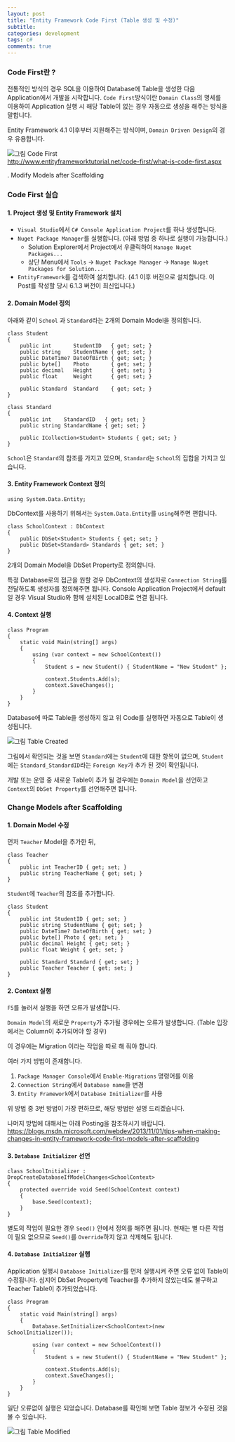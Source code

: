 ```yaml
---
layout: post
title: "Entity Framework Code First (Table 생성 및 수정)"
subtitle:  
categories: development
tags: c#
comments: true
---
```


### Code First란 ?

전통적인 방식의 경우 SQL을 이용하여 Database에 Table을 생성한 다음 Application에서 개발을 시작합니다.
`Code First`방식이란 `Domain Class`의 명세를 이용하여 Application 실행 시 해당 Table이 없는 경우 자동으로 생성을 해주는 방식을 말합니다.

Entity Framework 4.1 이후부터 지원해주는 방식이며, `Domain Driven Design`의 경우 유용합니다.

![그림 Code First](https://github.com/DevStarSJ/Study/blob/master/Blog/CSharp/EntityFramework/CodeFirst.Migration/image/code-first.png?raw=true)  
<http://www.entityframeworktutorial.net/code-first/what-is-code-first.aspx>



. Modify Models after Scaffolding

### Code First 실습

#### 1. Project 생성 및 Entity Framework 설치

- `Visual Studio`에서 `C# Console Application Project`를 하나 생성합니다.
- `Nuget Package Manager`를 실행합니다. (아래 방법 중 하나로 실행이 가능합니다.)
  - Solution Explorer에서 Project에서 우클릭하여 `Manage Nuget Packages...`
  - 상단 Menu에서 `Tools` -> `Nuget Package Manager` -> `Manage Nuget Packages for Solution...`
- `EntityFramework`를 검색하여 설치합니다. (4.1 이후 버전으로 설치합니다. 이 Post를 작성할 당시 6.1.3 버전이 최신입니다.)

#### 2. Domain Model 정의

아래와 같이 `School` 과 `Standard`라는 2개의 Domain Model을 정의합니다.

```CSharp
class Student
{
    public int       StudentID   { get; set; }
    public string    StudentName { get; set; }
    public DateTime? DateOfBirth { get; set; }
    public byte[]    Photo       { get; set; }
    public decimal   Height      { get; set; }
    public float     Weight      { get; set; }

    public Standard  Standard    { get; set; }
}

class Standard
{
    public int    StandardID   { get; set; }
    public string StandardName { get; set; }

    public ICollection<Student> Students { get; set; }
}
```

`School`은 `Standard`의 참조를 가지고 있으며, `Standard`는 `School`의 집합을 가지고 있습니다.

#### 3. Entity Framework Context 정의

```CSharp
using System.Data.Entity;
```

DbContext를 사용하기 위해서는 `System.Data.Entity`를 `using`해주면 편합니다.

```CSharp
class SchoolContext : DbContext
{
    public DbSet<Student> Students { get; set; }
    public DbSet<Standard> Standards { get; set; }
}
```

2개의 Domain Model을 DbSet Property로 정의합니다.

특정 Database로의 접근을 원할 경우 DbContext의 생성자로 `Connection String`를 전달하도록 생성자를 정의해주면 됩니다.
Console Application Project에서 default일 경우 Visual Studio와 함께 설치된 LocalDB로 연결 됩니다.

#### 4. Context 실행

```CSharp
class Program
{
    static void Main(string[] args)
    {
        using (var context = new SchoolContext())
        {
            Student s = new Student() { StudentName = "New Student" };

            context.Students.Add(s);
            context.SaveChanges();
        }
    }
}
```

Database에 따로 Table을 생성하지 않고 위 Code를 실행하면 자동으로 Table이 생성됩니다.

![그림 Table Created](https://github.com/DevStarSJ/Study/blob/master/Blog/CSharp/EntityFramework/CodeFirst.Migration/image/EF.Migration.01.png?raw=true)  

그림에서 확인되는 것을 보면 `Standard`에는 `Student`에 대한 항목이 없으며,
`Student`에는 `Standard_StandardID`라는 `Foreign Key`가 추가 된 것이 확인됩니다.

개발 또는 운영 중 새로운 Table이 추가 될 경우에는 `Domain Model`을 선언하고 `Context`의 `DbSet Property`를 선언해주면 됩니다.

### Change Models after Scaffolding

#### 1. Domain Model 수정

먼저 `Teacher` Model을 추가한 뒤,

```CSharp
class Teacher
{
    public int TeacherID { get; set; }
    public string TeacherName { get; set; }
}
```

`Student`에 `Teacher`의 참조를 추가합니다.

```CSharp
class Student
{
    public int StudentID { get; set; }
    public string StudentName { get; set; }
    public DateTime? DateOfBirth { get; set; }
    public byte[] Photo { get; set; }
    public decimal Height { get; set; }
    public float Weight { get; set; }

    public Standard Standard { get; set; }
    public Teacher Teacher { get; set; }
}
```

#### 2. Context 실행

`F5`를 눌러서 실행을 하면 오류가 발생합니다.

`Domain Model`의 새로운 `Property`가 추가될 경우에는 오류가 발생합니다.
(Table 입장에서는 Column이 추가되어야 할 경우)

이 경우에는 Migration 이라는 작업을 따로 해 줘야 합니다.

여러 가지 방법이 존재합니다.

1. `Package Manager Console`에서 `Enable-Migrations` 명령어를 이용
2. `Connection String`에서 `Database name`을 변경
3. `Entity Framework`에서 `Database Initializer`를 사용

위 방법 중 3번 방법이 가장 편하므로, 해당 방법만 설명 드리겠습니다.

나머지 방법에 대해서는 아래 Posting을 참조하시기 바랍니다.
<https://blogs.msdn.microsoft.com/webdev/2013/11/01/tips-when-making-changes-in-entity-framework-code-first-models-after-scaffolding>

#### 3. `Database Initializer` 선언

```CSharp
class SchoolInitializer : DropCreateDatabaseIfModelChanges<SchoolContext>
{
    protected override void Seed(SchoolContext context)
    {
        base.Seed(context);
    }
}
```

별도의 작업이 필요한 경우 `Seed()` 안에서 정의를 해주면 됩니다.
현재는 별 다른 작업이 필요 없으므로 `Seed()`를 `Override`하지 않고 삭제해도 됩니다.

#### 4. `Database Initializer` 실행

Application 실행시 `Database Initializer`를 먼저 실행시켜 주면 오류 없이 Table이 수정됩니다. 
심지어 DbSet Property에 Teacher를 추가하지 않았는데도 불구하고 Teacher Table이 추가되었습니다.

```CSharp
class Program
{
    static void Main(string[] args)
    {
        Database.SetInitializer<SchoolContext>(new SchoolInitializer());

        using (var context = new SchoolContext())
        {
            Student s = new Student() { StudentName = "New Student" };

            context.Students.Add(s);
            context.SaveChanges();
        }
    }
}
```

일단 오류없이 실행은 되었습니다. 
Database를 확인해 보면 Table 정보가 수정된 것을 볼 수 있습니다.

![그림 Table Modified](https://github.com/DevStarSJ/Study/blob/master/Blog/CSharp/EntityFramework/CodeFirst.Migration/image/EF.Migration.02.png?raw=true)  

